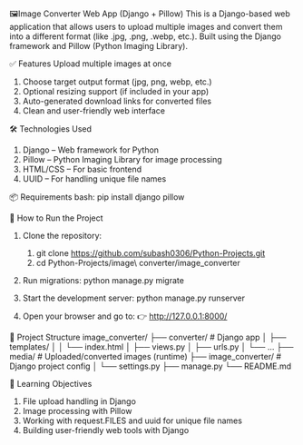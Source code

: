 🖼️Image Converter Web App (Django + Pillow)
This is a Django-based web application that allows users to upload multiple images and convert them into a different format (like .jpg, .png, .webp, etc.). Built using the Django framework and Pillow (Python Imaging Library).

✅ Features
Upload multiple images at once
  1. Choose target output format (jpg, png, webp, etc.)
  2. Optional resizing support (if included in your app)
  3. Auto-generated download links for converted files
  4. Clean and user-friendly web interface

🛠️ Technologies Used
  1. Django – Web framework for Python
  2. Pillow – Python Imaging Library for image processing
  3. HTML/CSS – For basic frontend
  4. UUID – For handling unique file names

📦 Requirements
bash:
  pip install django pillow

🚀 How to Run the Project
1. Clone the repository:
   1. git clone https://github.com/subash0306/Python-Projects.git
   2. cd Python-Projects/image\ converter/image_converter

3. Run migrations:
   python manage.py migrate

4. Start the development server:
   python manage.py runserver

5. Open your browser and go to:
  👉 http://127.0.0.1:8000/

📂 Project Structure
image_converter/
├── converter/            # Django app
│   ├── templates/
│   │   └── index.html
│   ├── views.py
│   ├── urls.py
│   └── ...
├── media/                # Uploaded/converted images (runtime)
├── image_converter/      # Django project config
│   └── settings.py
├── manage.py
└── README.md

🧠 Learning Objectives
  1. File upload handling in Django
  2. Image processing with Pillow
  3. Working with request.FILES and uuid for unique file names
  4. Building user-friendly web tools with Django
